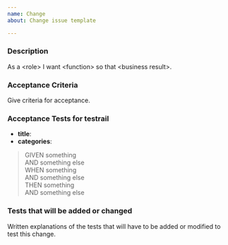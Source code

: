 ```yaml
---
name: Change
about: Change issue template

---
```


### Description 
As a \<role\> I want \<function\> so that \<business result\>.


### Acceptance Criteria
Give criteria for acceptance.


### Acceptance Tests for testrail
- **title**: 
- **categories**:

> GIVEN something  
> AND something else  
> WHEN something  
> AND something else  
> THEN something  
> AND something else  



### Tests that will be added or changed 
Written explanations of the tests that will have to be added or modified to test this change. 








